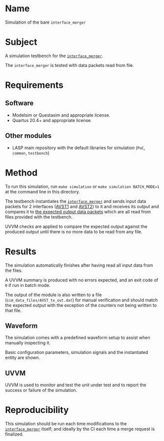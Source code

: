 # Name

Simulation of the bare `interface_merger`

# Subject

A simulation testbench for the [`interface_merger`](../../../src/xgbe_lib/interface_merger.vhd).

The `interface_merger` is tested with data packets read from file.

# Requirements

## Software

* Modelsim or Questasim and appropriate license.
* Quartus 20.4+ and appropriate license.

## Other modules

* LASP main repository with the default libraries for simulation (`PoC`, `common`, `testbench`)

# Method

To run this simulation, run `make simulation` or `make simulation BATCH_MODE=1` at the command line in this directory.

The testbench instantiates the [`interface_merger`](../../../src/public/interface_merger.vhd) and sends input data packets for 2 interfaces ([AVST1](sim_data_files/AVST1_rx_in.dat) and [AVST2](sim_data_files/AVST2_rx_in.dat)) to it and receives its output and compares it to [the expected output data packets](sim_data_files/AVST_tx_expect.dat) which are all read from files provided with the testbench.

UVVM checks are applied to compare the expected output against the produced output until there is no more data to be read from any file.

# Results

The simulation automatically finishes after having read all input data from the files.

A UVVM summary is produced with no errors expected, and an exit code of `0` if run in batch mode.

The output of the module is also written to a file (`sim_data_files/AVST_tx_out.dat`) for manual verification and should match the expected output with the exception of the counters not being written to that file.

## Waveform

The simulation comes with a predefined waveform setup to assist when manually inspecting it.

Basic configuration parameters, simulation signals and the instantiated entity are shown.

## UVVM

UVVM is used to monitor and test the unit under test and to report the success or failure of the simulation.

# Reproducibility

This simulation should be run each time modifications to the [`interface_merger`](../../../src/xgbe_lib/interface_merger.vhd) itself; and ideally by the CI each time a merge request is finalized.
